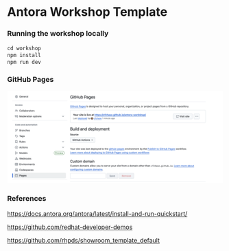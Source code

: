 # Antora Workshop Template

### Running the workshop locally

```
cd workshop
npm install
npm run dev
```

### GitHub Pages

![GitHub Pages](assets/gh-pages.png)


### References

https://docs.antora.org/antora/latest/install-and-run-quickstart/

https://github.com/redhat-developer-demos

https://github.com/rhpds/showroom_template_default